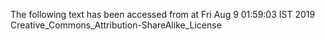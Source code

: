 The following text has been accessed from at Fri Aug 9 01:59:03 IST 2019
Creative_Commons_Attribution-ShareAlike_License
